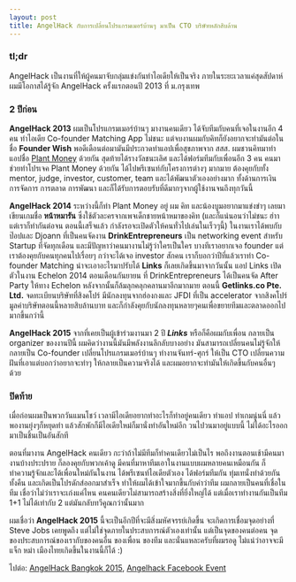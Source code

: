 ```yaml
---
layout: post
title: AngelHack กับการเปลี่ยนโปรแกรมเมอร์บ้านๆ มาเป็น CTO บริษัทหลักสิบล้าน
---
```

### tl;dr
AngelHack เป็นงานที่ให้ผู้คนมาจับกลุ่มแข่งกันทำไอเดียให้เป็นจริง ภายในระยะเวลาแค่สุดสัปดาห์ ผมมีโอกาสได้รู้จัก AngelHack ครั้งแรกตอนปี 2013 ที่ ม.กรุงเทพ

### 2 ปีก่อน
**AngelHack 2013** ผมเป็นโปรแกรมเมอร์บ้านๆ มางานคนเดียว ได้จับทีมกับคนที่เจอในงานอีก 4 คน ทำไอเดีย Co-founder Matching App ไม่ชนะ แต่จบงานผมกับคิทก็ยังอยากจะทำมันต่อในชื่อ **Founder Wish** พอดีเดือนต่อมามันมีประกวดทำแอปเพื่อสุขภาพจาก สสส. ผมชวนคิทมาทำแอปชื่อ [Plant Money](http://plantmoneyapp.com)  ด้วยกัน สุดท้ายได้รางวัลชนะเลิศ และได้ฟอร์มทีมกับเพื่อนอีก 3 คน คนมาช่วยทำโปรเจค Plant Money ด้วยกัน ได้ไปพรีเซนท์กับโครงการต่างๆ มากมาย ต้องคุยกับทั้ง mentor, judge, investor, customer, team และได้พัฒนาตัวเองอย่างมาก ทั้งด้านการเงิน การจัดการ การตลาด การพัฒนา และก็ได้รับการตอบรับที่ดีมากๆจากผู้ใช้งานจนถึงทุกวันนี้

**AngelHack 2014** ระหว่างนี้ก็ทำ Plant Money อยู่ ผม คิท และน้องบูมอยากมาแข่งขำๆ เลยมาเขียนเกมชื่อ **หน้าหมารัน** ซึ่งใช้ตัวละครจากเพจเด็กชายหน้าหมาของคิท (และก็แน่นอนว่าไม่ชนะ ฮ่าา แต่เราก็ทำกันต่อจน ตอนนี้เสร็จแล้ว กำลังรอจะเปิดตัวให้คนทั่วไปเล่นในเร็วๆนี้)  ในงานเราได้พบกับป๊อปและ Djoann ที่เป็นคนจัดงาน **DrinkEntrepreneurs** เป็น networking event สำหรับ Startup ที่จัดทุกเดือน และมีปัญหาว่าคนมางานไม่รู้ว่าใครเป็นใคร บางทีเราอยากเจอ founder แต่เราต้องคุยกับคนทุกคนไปเรื่อยๆ กว่าจะได้เจอ investor สักคน เราก็บอกว่าปีที่แล้วเราทำ Co-founder Matching น่าจะเอาอะไรมาปรับได้ **Links** ก็เลยเกิดขึ้นมาจากวันนั้น แอป Links เปิดตัวในงาน Echelon 2014 ตอนเดือนกันยายน ที่ DrinkEntrepreneurs ได้เป็นคนจัด After Party ให้ทาง Echelon หลังจากนั้นก็ล้มลุกคลุกคลานมาอีกมากมาย ตอนนี้ **Getlinks.co Pte. Ltd.** จดทะเบียนบริษัทที่สิงคโปร์ มีนักลงทุนจากฮ่องกงและ JFDI ที่เป็น accelerator จากสิงคโปร์ มูลค่าบริษัทตอนนี้หลายสิบล้านบาท และก็กำลังคุยกับนักลงทุนหลายๆคนเพื่อขยายทีมและตลาดออกไปมากขึ้นกว่านี้

**AngelHack 2015** จากที่เคยเป็นผู้เข้าร่วมงานมา 2 ปี ***Links*** หรือก็คือผมกับเพื่อน กลายเป็น organizer ของงานปีนี้  ผมคิดว่างานนี้มันมีพลังงานลึกลับบางอย่าง มันสามารถเปลี่ยนคนไม่รู้จักให้กลายเป็น Co-founder เปลี่ยนโปรแกรมเมอร์บ้านๆ ทำงานจันทร์-ศุกร์ ให้เป็น CTO เปลี่ยนความฝันที่เอาแต่บอกว่าอยากจะทำๆ ให้กลายเป็นความจริงได้ และผมอยากจะทำมันให้เกิดขึ้นกับคนอื่นๆ ด้วย

### ปิดท้าย
เมื่อก่อนผมเป็นพวกวันแมนโชว์ เวลามีไอเดียอยากทำอะไรก็ทำอยู่คนเดียว ทำแอป ทำเกมนู่นนี่ แล้วพองานยุ่งๆก็หยุดทำ แล้วสักพักก็มีไอเดียใหม่ก็มานั่งทำอันใหม่อีก วนไปวนมาอยู่แบบนี้ ไม่ได้อะไรออกมาเป็นชิ้นเป็นอันสักที

ตอนที่มางาน AngelHack คนเดียว กะว่าถ้าไม่มีทีมก็ทำคนเดียวไม่เป็นไร  พอถึงงานตอนเช้ามีคนมางานบ้างประปราย ก็ลองคุยกับพวกเค้าดู มีคนที่มาหาทีมเอาในงานแบบผมหลายคนเหมือนกัน ก็ทำความรู้จักและได้เพื่อนใหม่กันในงาน ได้พรีเซนท์ไอเดียตัวเอง ได้ฟอร์มทีมกัน ทุ่มเทนั่งทำด้วยกันทั้งคืน และเกิดเป็นโปรดักส์ออกมาสำเร็จ  ทำให้ผมได้เข้าใจมากขึ้นกับคำว่าทีม ผมกลายเป็นคนที่เชื่อในทีม เชื่อว่าไม่ว่าเราจะเก่งแค่ไหน คนคนเดียวไม่สามารถสร้างสิ่งที่ยิ่งใหญ่ได้ แต่เมื่อเราทำงานกันเป็นทีม 1+1 ไม่ได้เท่ากับ 2 แต่มันกลับทวีคูณกว่านั้นมาก

ผมเชื่อว่า **AngelHack 2015** นี้จะเป็นอีกปีที่จะมีสิ่งมหัศจรรย์เกิดขึ้น  จะเกิดการเชื่อมจุดอย่างที่ Steve Jobs เคยพูดถึง แต่ไม่ใช่จุดภายในประสบการณ์ตัวเองเท่านั้น แต่เป็นจุดของคนต่อคน จุดของประสบการณ์ของเรากับของคนอื่น ของเพื่อน ของทีม และนั่นแหละครับที่ผมรอดู ไม่แน่ว่าอาจจะมีแจ็ก หม่า เมืองไทยเกิดขึ้นในงานนี้ก็ได้ :)

ไปต่อ: [AngelHack Bangkok 2015](http://angelhack.getlinks.co), [Angelhack Facebook Event](https://www.facebook.com/events/103421876660941/)
